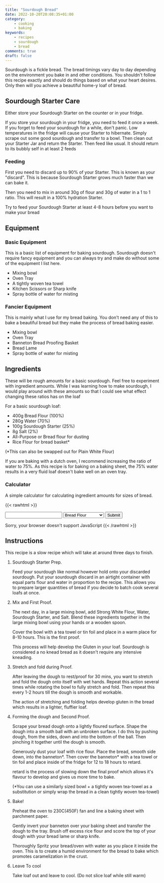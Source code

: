 ```yaml
---
title: "Sourdough Bread"
date: 2022-10-20T20:08:35+01:00
category:
    - cooking
    - baking
keywords:
    - recipes
    - sourdough
    - bread
comments: true
draft: false
---
```

Sourdough is a fickle bread. The bread timings vary day to day depending on the environment you bake in and other conditions.
You shouldn't follow this recipe exactly and should do things based on what your heart desires.
Only then will you achieve a beautiful home-y loaf of bread.

## Sourdough Starter Care

Either store your Sourdough Starter on the counter or in your fridge.

If you store your sourdough in your fridge, you need to feed it once a week.
If you forget to feed your sourdough for a while, don't panic.
Low temperatures in the fridge will cause your Starter to hibernate.
Simply scrape out some good sourdough and transfer to a bowl.
Then clean out your Starter Jar and return the Starter.
Then feed like usual. It should return to its bubbly self in at least 2 feeds

### Feeding

First you need to discard up to 90% of your Starter.
This is known as your "discard".
This is because Sourdough Starter grows much faster than we can bake it.

Then you need to mix in around 30g of flour and 30g of water in a 1 to 1 ratio.
This will result in a 100% hydration Starter.

Try to feed your Sourdough Starter at least 4-8 hours before you want to make your bread

## Equipment

### Basic Equipment

This is a basic list of equipment for baking sourdough.
Sourdough doesn't require fancy equipment and you can always try and make do without some of the equipment I list here.

- Mixing bowl
- Oven Tray
- A tightly woven tea towel
- Kitchen Scissors or Sharp knife
- Spray bottle of water for misting

### Fancier Equipment

This is mainly what I use for my bread baking.
You don't need any of this to bake a beautiful bread but they make the process of bread baking easier.

- Mixing bowl
- Oven Tray
- Banneton Bread Proofing Basket
- Bread Lame
- Spray bottle of water for misting

## Ingredients

These will be rough amounts for a basic sourdough.
Feel free to experiment with ingredient amounts.
While I was learning how to make sourdough, I would play around with these amounts so that I could see what effect changing these ratios has on the loaf

For a basic sourdough loaf:

- 400g Bread Flour (100%)
- 280g Water (70%)
- 100g Sourdough Starter (25%)
- 8g Salt (2%)
- All-Purpose or Bread flour for dusting
- Rice Flour for bread basket*

(*This can also be swapped out for Plain White Flour)

If you are baking with a dutch oven, I recommend increasing the ratio of water to 75%.
As this recipe is for baking on a baking sheet, the 75% water results in a very fluid loaf doesn't bake well on an oven tray.

### Calculator

A simple calculator for calculating ingredient amounts for sizes of bread.

{{< rawhtml >}}
<form class="recipe_calculator" name="recipe_calculator" action="javascript:calculate_recipe()">
    <input name="amount" id="amount" type="number">
    <select name="ingredient" id="ingredient">
        <option value="flour">Bread Flour</option>
        <option value="water">Water</option>
        <option value="starter">Sourdough Starter</option>
    </select>
    <input type="button" onclick="calculate_recipe()" value="Submit">
</form>
<ul id="recipe_output"></ul>

<script>
    const FLOUR_PERCENTAGE=1
    const WATER_PERCENTAGE=0.70
    const STARTER_PERCENTAGE=0.25
    const SALT_PERCENTAGE=0.02

    function calculate_recipe() {
        var ingredient = document.recipe_calculator.ingredient.value
        var amount = document.recipe_calculator.amount.value
        if (amount=="") {
            return;
        }
        amount = parseInt(amount);
        var flour;
        var water;
        var starter;
        var salt;
        switch (ingredient) {
            case "flour":
                flour=amount;
                break;
            case "water":
                flour=amount/WATER_PERCENTAGE;
                break;
            case "starter":
                flour=amount/STARTER_PERCENTAGE;
                break;
            default:
                console.log("Error!");
                return;
        }
        water=flour*WATER_PERCENTAGE;
        starter=flour*STARTER_PERCENTAGE;
        salt=flour*SALT_PERCENTAGE;

        var output = document.getElementById("recipe_output");
        output.innerHTML = "";

        var li_flour = document.createElement("li");
        var li_water = document.createElement("li");
        var li_starter = document.createElement("li");
        var li_salt = document.createElement("li");

        li_flour.innerText = `${+flour.toFixed(2)}g Bread Flour`;
        li_water.innerText = `${+water.toFixed(2)}g Water`;
        li_starter.innerText = `${+starter.toFixed(2)}g Sourdough Starter`;
        li_salt.innerText = `${+salt.toFixed(2)}g Salt`;

        output.appendChild(li_flour);
        output.appendChild(li_water);
        output.appendChild(li_starter);
        output.appendChild(li_salt);
    }
</script>
<noscript>Sorry, your browser doesn't support JavaScript</noscript>
{{< /rawhtml >}}

## Instructions

This recipe is a slow recipe which will take at around three days to finish.

1. Sourdough Starter Prep.

    Feed your sourdough like normal however hold onto your discarded sourdough.
    Put your sourdough discard in an airtight container with equal parts flour and water in proportion to the recipe.
    This allows you to prepare larger quantities of bread if you decide to batch cook several loafs at once.
2. Mix and First Proof.

    The next day, in a large mixing bowl, add Strong White Flour, Water, Sourdough Starter, and Salt.
    Blend these ingredients together in the large mixing bowl using your hands or a wooden spoon.

    Cover the bowl with a tea towel or tin foil and place in a warm place for 8-10 hours.
    This is the first proof.

    This process will help develop the Gluten in your loaf.
    Sourdough is considered a no knead bread as it doesn't require any intensive kneading.
3. Stretch and fold during Proof.

    After leaving the dough to rest/proof for 30 mins, you want to stretch and fold the dough onto itself with wet hands.
    Repeat this action several times while rotating the bowl to fully stretch and fold.
    Then repeat this every 1-2 hours till the dough is smooth and workable.

    The action of stretching and folding helps develop gluten in the bread which results in a lighter, fluffier loaf.

4. Forming the dough and Second Proof.

    Scrape your bread dough onto a lightly floured surface. Shape the dough into a smooth ball with an unbroken surface.
    I do this by pushing dough, from the sides, down and into the bottom of the ball.
    Then pinching it together until the dough is smooth.

    Generously dust your loaf with rice flour.
    Place the bread, smooth side down, into the banneton*.
    Then cover the banneton* with a tea towel or tin foil and place inside of the fridge for 12 to 18 hours to retard.

    retard is the process of slowing down the final proof which allows it's flavour to develop and gives us more time to bake.

    (*You can use a similarly sized bowl + a tightly woven tea-towel as a substitution or simply wrap the bread in a clean tightly woven tea-towel)

5. Bake!

    Preheat the oven to 230C(450F) fan and line a baking sheet with parchment paper.

    Gently invert your banneton over your baking sheet and transfer the dough to the tray.
    Brush off excess rice flour and score the top of your dough with your bread lame or sharp knife.

    Thoroughly Spritz your bread/oven with water as you place it inside the oven.
    This is to create a humid environment for the bread to bake which promotes caramelization in the crust.

6. Leave To cool

    Take loaf out and leave to cool. (Do not slice loaf while still warm)
